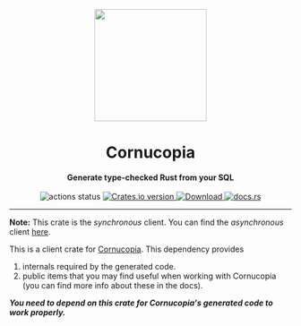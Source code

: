 <div align="center"> <img src="https://raw.githubusercontent.com/cornucopia-rs/cornucopia/main/assets/logo.svg" width=200 /> </div>
<h1 align="center">Cornucopia</h1>
<div align="center">
 <strong>
   Generate type-checked  Rust from your SQL
 </strong>
</div>

<br />

<div align="center">
  <!-- Github Actions -->
  <img src="https://img.shields.io/github/workflow/status/cornucopia-rs/cornucopia/ci" alt="actions status" />
  <!-- Version -->
  <a href="https://crates.io/crates/cornucopia">
    <img src="https://img.shields.io/crates/v/cornucopia.svg?style=flat-square"
    alt="Crates.io version" />
  </a>
  <!-- Downloads -->
  <a href="https://crates.io/crates/cornucopia">
    <img src="https://img.shields.io/crates/d/cornucopia.svg?style=flat-square"
      alt="Download" />
  </a>
  <!-- Docs -->
  <a href="https://docs.rs/cornucopia_sync/latest/cornucopia_sync/">
    <img alt="docs.rs" src="https://img.shields.io/docsrs/cornucopia_sync?style=flat-square">
  </a>
</div>

---

**Note:** This crate is the *synchronous* client. You can find the *asynchronous* client [here](TODO).

This is a client crate for [Cornucopia](https://crates.io/crates/cornucopia). This dependency provides
1. internals required by the generated code.
2. public items that you may find useful when working with Cornucopia (you can find more info about these in the docs).

***You need to depend on this crate for Cornucopia's generated code to work properly.***